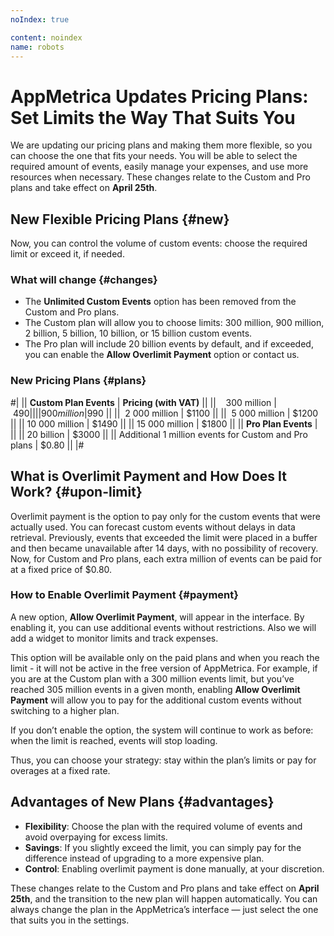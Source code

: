 ```yaml
---
noIndex: true

content: noindex
name: robots
---
```


# AppMetrica Updates Pricing Plans: Set Limits the Way That Suits You

We are updating our pricing plans and making them more flexible, so you can choose the one that fits your needs. You will be able to select the required amount of events, easily manage your expenses, and use more resources when necessary. These changes relate to the Custom and Pro plans and take effect on **April 25th**.

## New Flexible Pricing Plans {#new}

Now, you can control the volume of custom events: choose the required limit or exceed it, if needed.

### What will change {#changes}

- The **Unlimited Custom Events** option has been removed from the Custom and Pro plans.
- The Custom plan will allow you to choose limits: 300 million, 900 million, 2 billion, 5 billion, 10 billion, or 15 billion custom events.
- The Pro plan will include 20 billion events by default, and if exceeded, you can enable the **Allow Overlimit Payment** option or contact us.
 
### New Pricing Plans {#plans}

#|
|| **Custom Plan Events** | **Pricing (with VAT)** ||
||    300 million |  $490 ||
||    900 million |  $990 ||
||  2 000 million | $1100 ||
||  5 000 million | $1200 ||
|| 10 000 million | $1490 ||
|| 15 000 million | $1800 ||
|| **Pro Plan Events** |  ||
|| 20 billion | $3000 ||
|| Additional 1 million events for Custom and Pro plans | $0.80 ||
|#

## What is Overlimit Payment and How Does It Work? {#upon-limit}

Overlimit payment is the option to pay only for the custom events that were actually used. You can forecast custom events without delays in data retrieval. Previously, events that exceeded the limit were placed in a buffer and then became unavailable after 14 days, with no possibility of recovery. Now, for Custom and Pro plans, each extra million of events can be paid for at a fixed price of $0.80. 

### How to Enable Overlimit Payment {#payment}

A new option, **Allow Overlimit Payment**, will appear in the interface. By enabling it, you can use additional events without restrictions. Also we will add a widget to monitor limits and track expenses. 

This option will be available only on the paid plans and when you reach the limit - it will not be active in the free version of AppMetrica. For example, if you are at the Custom plan with a 300 million events limit, but you’ve reached 305 million events in a given month, enabling **Allow Overlimit Payment** will allow you to pay for the additional custom events without switching to a higher plan.

If you don’t enable the option, the system will continue to work as before: when the limit is reached, events will stop loading.

Thus, you can choose your strategy: stay within the plan’s limits or pay for overages at a fixed rate.

## Advantages of New Plans {#advantages}

- **Flexibility**: Choose the plan with the required volume of events and avoid overpaying for excess limits.
- **Savings**: If you slightly exceed the limit, you can simply pay for the difference instead of upgrading to a more expensive plan.
- **Control**: Enabling overlimit payment is done manually, at your discretion.

These changes relate to the Custom and Pro plans and take effect on **April 25th**, and the transition to the new plan will happen automatically. You can always change the plan in the AppMetrica’s interface — just select the one that suits you in the settings.
